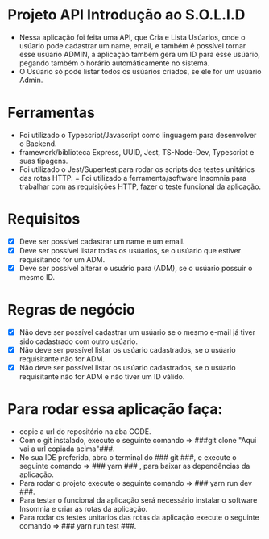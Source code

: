 # Projeto API Introdução ao S.O.L.I.D

- Nessa aplicação foi feita uma API, que Cria e Lista Usúarios, onde o usúario pode cadastrar um name, email, e também é possível tornar esse usúario ADMIN, a aplicação também gera um ID para esse usúario, pegando também o horário automáticamente no sistema.
- O Usúario só pode listar todos os usúarios criados, se ele for um usúario Admin. 

# Ferramentas

- Foi utilizado o Typescript/Javascript como linguagem para desenvolver o Backend.
- framework/biblioteca Express, UUID, Jest, TS-Node-Dev, Typescript e suas tipagens.
- Foi utilizado o Jest/Supertest para rodar os scripts dos testes unitários das rotas HTTP.
= Foi utilizado a ferramenta/software Insomnia para trabalhar com as requisições HTTP, fazer o teste funcional da aplicação.

# Requisitos

- [x] Deve ser possível cadastrar um name e um email.
- [x] Deve ser possível listar todas os usúarios, se o usúario que estiver requisitando for um ADM.
- [x] Deve ser possível alterar o usuário para (ADM), se o usúario possuir o mesmo ID.

# Regras de negócio

- [x] Não deve ser possível cadastrar um usúario se o mesmo e-mail já tiver sido cadastrado com outro usúario.
- [x] Não deve ser possível listar os usúario cadastrados, se o usúario requisitante não for ADM.
- [x] Não deve ser possível listar os usúario cadastrados, se o usúario requisitante não for ADM e não tiver um ID válido.

# Para rodar essa aplicação faça:

- copie a url do repositório na aba CODE.
- Com o git instalado, execute o seguinte comando => ###git clone "Aqui vai a url copiada acima"###.
- No sua IDE preferida, abra o terminal do ### git ###, e execute o seguinte comando => ### yarn ### , para baixar as dependências da aplicação.
- Para rodar o projeto execute o seguinte comando => ### yarn run dev ###.
- Para testar o funcional da aplicação será necessário instalar o software Insomnia e criar as rotas da aplicação.
- Para rodar os testes unitarios das rotas da aplicação execute o seguinte comando => ### yarn run test ###. 